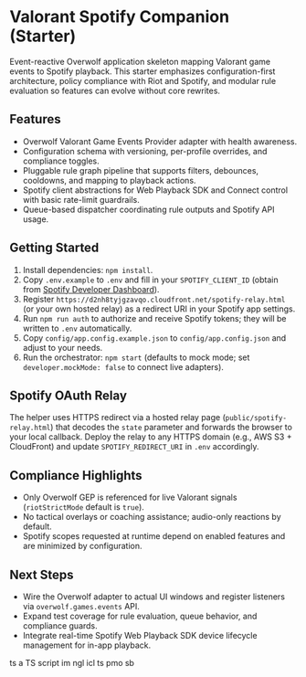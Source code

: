 # Valorant Spotify Companion (Starter)

Event-reactive Overwolf application skeleton mapping Valorant game events to Spotify playback. This starter emphasizes configuration-first architecture, policy compliance with Riot and Spotify, and modular rule evaluation so features can evolve without core rewrites.

## Features
- Overwolf Valorant Game Events Provider adapter with health awareness.
- Configuration schema with versioning, per-profile overrides, and compliance toggles.
- Pluggable rule graph pipeline that supports filters, debounces, cooldowns, and mapping to playback actions.
- Spotify client abstractions for Web Playback SDK and Connect control with basic rate-limit guardrails.
- Queue-based dispatcher coordinating rule outputs and Spotify API usage.

## Getting Started
1. Install dependencies: `npm install`.
2. Copy `.env.example` to `.env` and fill in your `SPOTIFY_CLIENT_ID` (obtain from [Spotify Developer Dashboard](https://developer.spotify.com/dashboard)).
3. Register `https://d2nh8tyjgzavqo.cloudfront.net/spotify-relay.html` (or your own hosted relay) as a redirect URI in your Spotify app settings.
4. Run `npm run auth` to authorize and receive Spotify tokens; they will be written to `.env` automatically.
5. Copy `config/app.config.example.json` to `config/app.config.json` and adjust to your needs.
6. Run the orchestrator: `npm start` (defaults to mock mode; set `developer.mockMode: false` to connect live adapters).

## Spotify OAuth Relay
The helper uses HTTPS redirect via a hosted relay page (`public/spotify-relay.html`) that decodes the `state` parameter and forwards the browser to your local callback. Deploy the relay to any HTTPS domain (e.g., AWS S3 + CloudFront) and update `SPOTIFY_REDIRECT_URI` in `.env` accordingly.

## Compliance Highlights
- Only Overwolf GEP is referenced for live Valorant signals (`riotStrictMode` default is `true`).
- No tactical overlays or coaching assistance; audio-only reactions by default.
- Spotify scopes requested at runtime depend on enabled features and are minimized by configuration.

## Next Steps
- Wire the Overwolf adapter to actual UI windows and register listeners via `overwolf.games.events` API.
- Expand test coverage for rule evaluation, queue behavior, and compliance guards.
- Integrate real-time Spotify Web Playback SDK device lifecycle management for in-app playback.


ts a TS script im ngl icl ts pmo sb
